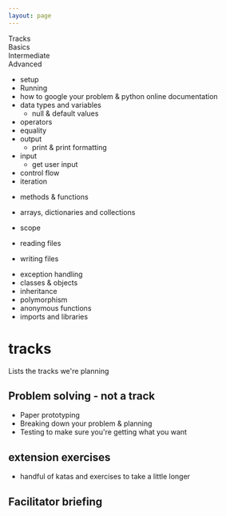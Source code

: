 ```yaml
---
layout: page
---
```




<div class="row">
  <div class="col s12 grid-example blue">
  <span class="flow-text">Tracks</span>
  </div>
</div>

<div class="row">
  <div class="col s12 m4 grid-example">Basics</div>
  <div class="col s12 m4 grid-example">Intermediate</div>
  <div class="col s12 m4 grid-example">Advanced</div>
</div>

<div class="row">
  <div class="col s12 m4">

  * setup
  * Running
  * how to google your problem & python online documentation
  * data types and variables
      * null & default values
  * operators
  * equality
  * output
    - print & print formatting
  * input
    - get user input
  * control flow
  * iteration


  </div>
  <div class="col s12 m4">

  * methods & functions
  * arrays, dictionaries and collections

  * scope
  * reading files
  * writing files

  </div>

  <div class="col s12 m4">

  * exception handling
  * classes & objects
  * inheritance
  * polymorphism
  * anonymous functions
  * imports and libraries

  </div>

</div>


# tracks

Lists the tracks we're planning

## Problem solving - not a track

  * Paper prototyping
  * Breaking down your problem & planning
  * Testing to make sure you're getting what you want


## extension exercises

  * handful of katas and exercises to take a little longer

## Facilitator briefing
